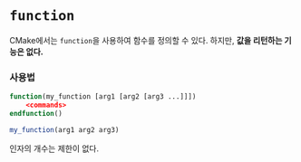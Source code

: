 # `function`
CMake에서는 `function`을 사용하여 함수를 정의할 수 있다. 하지만, **값을 리턴하는 기능은 없다.**

### 사용법
```cmake
function(my_function [arg1 [arg2 [arg3 ...]]])
    <commands>
endfunction()

my_function(arg1 arg2 arg3)
```
인자의 개수는 제한이 없다.